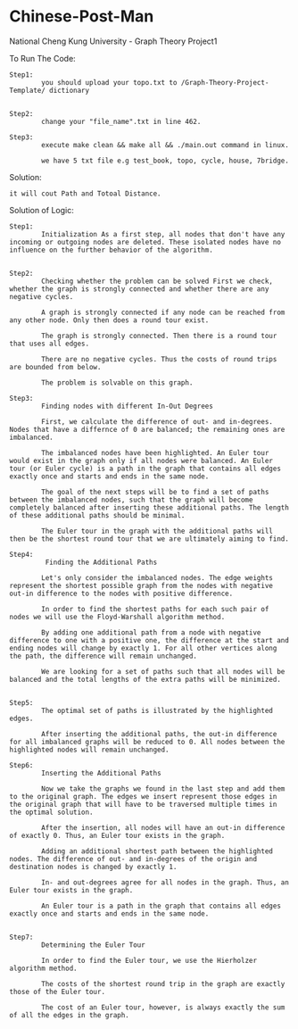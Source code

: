 # Chinese-Post-Man
National Cheng Kung University - Graph Theory Project1




To Run The Code:
	
	Step1:
			you should upload your topo.txt to /Graph-Theory-Project-Template/ dictionary
	
			
	Step2: 
			change your "file_name".txt in line 462.
			
	Step3:
			execute make clean && make all && ./main.out command in linux.
			
			we have 5 txt file e.g test_book, topo, cycle, house, 7bridge.

			
Solution:

	it will cout Path and Totoal Distance.



Solution of Logic:

	Step1:
			Initialization As a first step, all nodes that don't have any incoming or outgoing nodes are deleted. These isolated nodes have no influence on the further behavior of the algorithm.	


	Step2:
			Checking whether the problem can be solved First we check, whether the graph is strongly connected and whether there are any negative cycles.

			A graph is strongly connected if any node can be reached from any other node. Only then does a round tour exist.

			The graph is strongly connected. Then there is a round tour that uses all edges.

			There are no negative cycles. Thus the costs of round trips are bounded from below.

			The problem is solvable on this graph.
			
	Step3:
			Finding nodes with different In-Out Degrees
			
			First, we calculate the difference of out- and in-degrees. Nodes that have a differnce of 0 are balanced; the remaining ones are imbalanced.

			The imbalanced nodes have been highlighted. An Euler tour would exist in the graph only if all nodes were balanced. An Euler tour (or Euler cycle) is a path in the graph that contains all edges exactly once and starts and ends in the same node.

			The goal of the next steps will be to find a set of paths between the imbalanced nodes, such that the graph will become completely balanced after inserting these additional paths. The length of these additional paths should be minimal.

			The Euler tour in the graph with the additional paths will then be the shortest round tour that we are ultimately aiming to find.
			
	Step4:
			 Finding the Additional Paths
			
			Let's only consider the imbalanced nodes. The edge weights represent the shortest possible graph from the nodes with negative out-in difference to the nodes with positive difference.

			In order to find the shortest paths for each such pair of nodes we will use the Floyd-Warshall algorithm method.

			By adding one additional path from a node with negative difference to one with a positive one, the difference at the start and ending nodes will change by exactly 1. For all other vertices along the path, the difference will remain unchanged.

			We are looking for a set of paths such that all nodes will be balanced and the total lengths of the extra paths will be minimized.
			
			
	Step5:
			The optimal set of paths is illustrated by the highlighted edges.

			After inserting the additional paths, the out-in difference for all imbalanced graphs will be reduced to 0. All nodes between the highlighted nodes will remain unchanged.
			
	Step6:
			Inserting the Additional Paths
			
			Now we take the graphs we found in the last step and add them to the original graph. The edges we insert represent those edges in the original graph that will have to be traversed multiple times in the optimal solution.

			After the insertion, all nodes will have an out-in difference of exactly 0. Thus, an Euler tour exists in the graph.
			
			Adding an additional shortest path between the highlighted nodes. The difference of out- and in-degrees of the origin and destination nodes is changed by exactly 1.
			
			In- and out-degrees agree for all nodes in the graph. Thus, an Euler tour exists in the graph.

			An Euler tour is a path in the graph that contains all edges exactly once and starts and ends in the same node.
			
			
	Step7:
			Determining the Euler Tour
			
			In order to find the Euler tour, we use the Hierholzer algorithm method.

			The costs of the shortest round trip in the graph are exactly those of the Euler tour. 
			
			The cost of an Euler tour, however, is always exactly the sum of all the edges in the graph.
